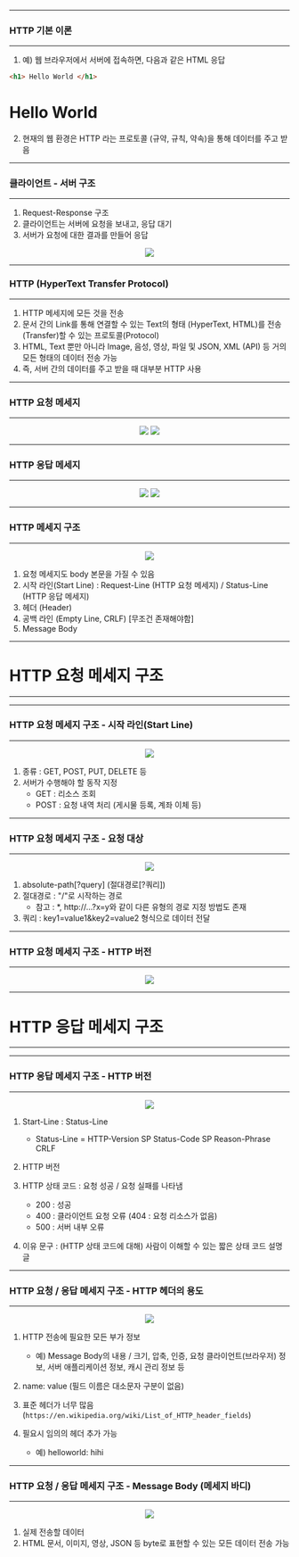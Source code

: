 -----
### HTTP 기본 이론
-----
1. 예) 웹 브라우저에서 서버에 접속하면, 다음과 같은 HTML 응답
```html
<h1> Hello World </h1>
```
<h1> Hello World </h1>

2. 현재의 웹 환경은 HTTP 라는 프로토콜 (규약, 규칙, 약속)을 통해 데이터를 주고 받음

-----
### 클라이언트 - 서버 구조
-----
1. Request-Response 구조
2. 클라이언트는 서버에 요청을 보내고, 응답 대기
3. 서버가 요청에 대한 결과를 만들어 응답
<div align="center">
<img src="https://github.com/user-attachments/assets/bb1b8a4c-898e-4ca9-9a3c-6ed42361d74c">
</div>

-----
### HTTP (HyperText Transfer Protocol)
-----
1. HTTP 메세지에 모든 것을 전송
2. 문서 간의 Link를 통해 연결할 수 있는 Text의 형태 (HyperText, HTML)를 전송(Transfer)할 수 있는 프로토콜(Protocol)
3. HTML, Text 뿐만 아니라 Image, 음성, 영상, 파일 및 JSON, XML (API) 등 거의 모든 형태의 데이터 전송 가능
4. 즉, 서버 간의 데이터를 주고 받을 때 대부분 HTTP 사용

-----
### HTTP 요청 메세지
-----
<div align="center">
<img src="https://github.com/user-attachments/assets/eae04c79-13d9-434d-b77d-14680acd1efa">
<img src="https://github.com/user-attachments/assets/4991a184-c1df-4784-891b-456bdce95223">
</div>

-----
### HTTP 응답 메세지
-----
<div align="center">
<img src="https://github.com/user-attachments/assets/3d862738-33b0-4617-916d-27a1a55de35b">
<img src="https://github.com/user-attachments/assets/f975488e-0cb8-4044-8765-8cb9593c0fcf">
</div>

-----
### HTTP 메세지 구조
-----
<div align="center">
<img src="https://github.com/user-attachments/assets/e9bf2c0c-93b4-441f-be3e-57fe084867d0">
</div>

1. 요청 메세지도 body 본문을 가질 수 있음
2. 시작 라인(Start Line) : Request-Line (HTTP 요청 메세지) / Status-Line (HTTP 응답 메세지)
3. 헤더 (Header)
4. 공백 라인 (Empty Line, CRLF) [무조건 존재해야함]
5. Message Body
    
-----
# HTTP 요청 메세지 구조
-----
-----
### HTTP 요청 메세지 구조 - 시작 라인(Start Line)
-----
<div align="center">
<img src="https://github.com/sooyounghan/HTTP/assets/34672301/043511f1-69aa-4fe5-b322-7a1ce5467973">
</div>

1. 종류 : GET, POST, PUT, DELETE 등
2. 서버가 수행해야 할 동작 지정
   - GET : 리소스 조회
   - POST : 요청 내역 처리 (게시물 등록, 계좌 이체 등)

-----
### HTTP 요청 메세지 구조 - 요청 대상
-----
<div align="center">
<img src="https://github.com/sooyounghan/HTTP/assets/34672301/27824334-8d9d-4a3b-98f9-3027d31b1d2b">
</div>

1. absolute-path[?query] (절대경로[?쿼리])
2. 절대경로 : "/"로 시작하는 경로
   - 참고 : *, http://...?x=y와 같이 다른 유형의 경로 지정 방법도 존재
3. 쿼리 : key1=value1&key2=value2 형식으로 데이터 전달

-----
### HTTP 요청 메세지 구조 - HTTP 버전
-----
<div align="center">
<img src="https://github.com/sooyounghan/HTTP/assets/34672301/d094e1fe-db6b-42c5-a580-e9e1139b0897">
</div>

-----
# HTTP 응답 메세지 구조 
-----
-----
### HTTP 응답 메세지 구조 - HTTP 버전
-----
<div align="center">
<img src="https://github.com/sooyounghan/HTTP/assets/34672301/de2cfc94-ef5a-468a-aa9d-65318d909ca0">
</div>

1. Start-Line : Status-Line
   - Status-Line = HTTP-Version SP Status-Code SP Reason-Phrase CRLF

2. HTTP 버전
3. HTTP 상태 코드 : 요청 성공 / 요청 실패를 나타냄
   - 200 : 성공
   - 400 : 클라이언트 요청 오류 (404 : 요청 리소스가 없음)
   - 500 : 서버 내부 오류
4. 이유 문구 : (HTTP 상태 코드에 대해) 사람이 이해할 수 있는 짧은 상태 코드 설명 글

-----
### HTTP 요청 / 응답 메세지 구조 - HTTP 헤더의 용도
-----
<div align="center">
<img src="https://github.com/sooyounghan/HTTP/assets/34672301/812e1e58-e6c9-4297-aa62-f8956649bf7f">
</div>

1. HTTP 전송에 필요한 모든 부가 정보
   - 예) Message Body의 내용 / 크기, 압축, 인증, 요청 클라이언트(브라우저) 정보, 서버 애플리케이션 정보, 캐시 관리 정보 등

2. name: value (필드 이름은 대소문자 구분이 없음)
3. 표준 헤더가 너무 많음 (```https://en.wikipedia.org/wiki/List_of_HTTP_header_fields```)
4. 필요시 임의의 헤더 추가 가능
   - 예) helloworld: hihi
  
-----
### HTTP 요청 / 응답 메세지 구조 - Message Body (메세지 바디)
-----
<div align="center">
<img src="https://github.com/sooyounghan/HTTP/assets/34672301/e0f5befc-6dc8-4199-b041-4f78102c12ca">
</div>

1. 실제 전송할 데이터
2. HTML 문서, 이미지, 영상, JSON 등 byte로 표현할 수 있는 모든 데이터 전송 가능

   
